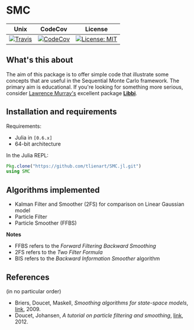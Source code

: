 # SMC

Unix | CodeCov | License
---- | ------- | -------
[![Travis](https://travis-ci.org/tlienart/SMC.jl.svg?branch=master)](https://travis-ci.org/tlienart/SMC.jl) | [![CodeCov](http://codecov.io/github/tlienart/SMC.jl/coverage.svg?branch=master)](http://codecov.io/github/tlienart/SMC.jl?branch=master) | [![License: MIT](https://img.shields.io/badge/License-MIT-blue.svg)](https://opensource.org/licenses/MIT)

## What's this about

The aim of this package is to offer simple code that illustrate some concepts that are useful in the Sequential Monte Carlo framework.
The primary aim is educational.
If you're looking for something more serious, consider [Lawrence Murray's](http://www.indii.org/about/) excellent package [**Libbi**](http://libbi.org).

## Installation and requirements

Requirements:

* Julia in `[0.6.x]`
* 64-bit architecture

In the Julia REPL:

```julia
Pkg.clone("https://github.com/tlienart/SMC.jl.git")
using SMC
```

## Algorithms implemented

* Kalman Filter and Smoother (2FS) for comparison on Linear Gaussian model
* Particle Filter
* Particle Smoother (FFBS)

**Notes**
- FFBS refers to the *Forward Filtering Backward Smoothing*
- 2FS refers to the *Two Filter Formula*
- BIS refers to the *Backward Information Smoother* algorithm

## References

(in no particular order)

* Briers, Doucet, Maskell, *Smoothing algorithms for state-space models*, [link](http://www.stats.ox.ac.uk/~doucet/briers_doucet_maskell_smoothingstatespacemodels.pdf), 2009.
* Doucet, Johansen, *A tutorial on particle filtering and smoothing*, [link](http://www.stats.ox.ac.uk/~doucet/doucet_johansen_tutorialPF2011.pdf), 2012.
